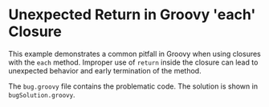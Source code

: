 # Unexpected Return in Groovy 'each' Closure

This example demonstrates a common pitfall in Groovy when using closures with the `each` method.  Improper use of `return` inside the closure can lead to unexpected behavior and early termination of the method. 

The `bug.groovy` file contains the problematic code. The solution is shown in `bugSolution.groovy`.